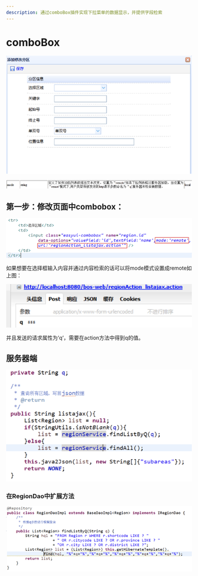 ```yaml
---
description: 通过comboBox插件实现下拉菜单的数据显示，并提供字段检索
---
```


# comboBox

![](../../../../../.gitbook/assets/image%20%28245%29.png)

![](../../../../../.gitbook/assets/image%20%2891%29.png)

## 第一步：修改页面中combobox：

![](../../../../../.gitbook/assets/image%20%28143%29.png)

如果想要在选择框输入内容并通过内容检索的话可以将mode模式设置成remote如上图：

![](../../../../../.gitbook/assets/image%20%2831%29.png)

并且发送的请求属性为‘q‘，需要在action方法中得到q的值。



## 服务器端

![](../../../../../.gitbook/assets/image%20%28178%29.png)

### 在RegionDao中扩展方法

![](../../../../../.gitbook/assets/image%20%28177%29.png)

